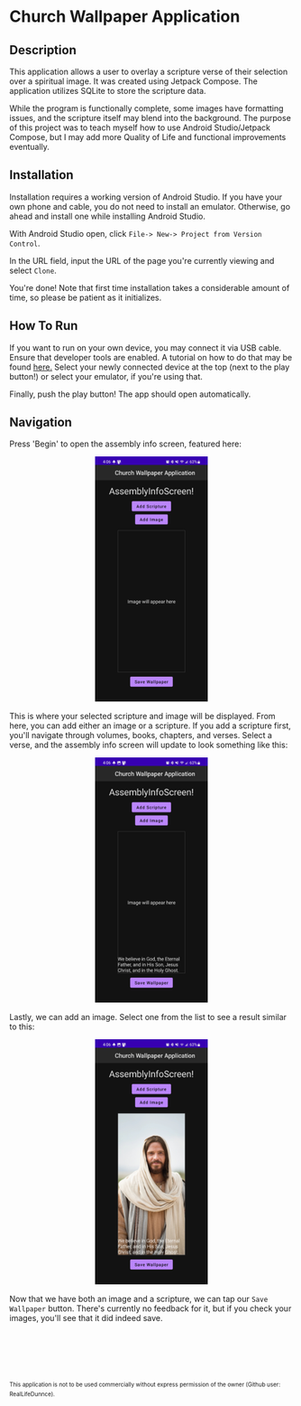 # Church Wallpaper Application

## Description

This application allows a user to overlay a scripture verse of their selection over a spiritual image. It was created using Jetpack Compose. The application utilizes SQLite to store the scripture data.

While the program is functionally complete, some images have formatting issues, and the scripture itself may blend into the background. The purpose of this project was to teach myself how to use Android Studio/Jetpack Compose, but I may add more Quality of Life and functional improvements eventually.

## Installation

Installation requires a working version of Android Studio. If you have your own phone and cable, you do not need to install an emulator. Otherwise, go ahead and install one while installing Android Studio.

With Android Studio open, click `File-> New-> Project from Version Control`.

In the URL field, input the URL of the page you're currently viewing and select `Clone`.

You're done! Note that first time installation takes a considerable amount of time, so please be patient as it initializes.

## How To Run

If you want to run on your own device, you may connect it via USB cable. Ensure that developer tools are enabled. A tutorial on how to do that may be found [here.](https://www.samsung.com/us/support/answer/ANS00087642/) Select your newly connected device at the top (next to the play button!) or select your emulator, if you're using that.

Finally, push the play button! The app should open automatically.

## Navigation

Press 'Begin' to open the assembly info screen, featured here:

<p align="center">
<img src="readme_images/assembly_info_screen_1.jpg" width='200'>
</p>

This is where your selected scripture and image will be displayed. From here, you can add either an image or a scripture.
If you add a scripture first, you'll navigate through volumes, books, chapters, and verses. Select a verse, and the assembly info screen will update to look something like this:

<p align="center">
<img src="readme_images/assembly_info_screen_2.jpg" width='200'>
</p>

Lastly, we can add an image. Select one from the list to see a result similar to this:

<p align="center">
<img src="readme_images/assembly_info_screen_3.jpg" width='200'>
</p>

Now that we have both an image and a scripture, we can tap our `Save Wallpaper` button. There's currently no feedback for it, but if you check your images, you'll see that it did indeed save.

<br>
<br>
<br>
<br>
<br>
<font size= "1">
This application is not to be used commercially without express permission of the owner (Github user: RealLifeDunnce).
</font>
